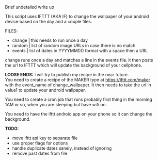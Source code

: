 Brief undetailed write up

This script uses IFTTT (AKA IF) to change the wallpaper of your android device based on the day and a couple files.

FILES:
* change | this needs to run once a day  
* random | list of random image URLs in case there is no match  
* events | list of dates in YYYYMMDD format with a space then a URL  

change runs once a day and matches a line in the events file. it then posts the url to IFTTT which will update the background of your cellphone.

**LOOSE ENDS:**
I will try to publish my recipe in the near future.  
You need to create a recipe of the MAKER type at https://ifttt.com/maker with the event_name of change_wallpaper. It then needs to take the url in value1 to update your android wallpaper.

You need to create a cron job that runs probably first thing in the morning 1AM or so, when you are sleeping but have wifi on.

You need to have the ifttt android app on your phone so it can change the background.

**TODO:**
* move ifttt api key to separate file
* use proper flags for options
* handle duplicate dates sanely, instead of ignoring 
* remove past dates from file
